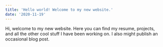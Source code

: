 ```yaml
---
title: 'Hello world! Welcome to my new website.'
date: '2020-11-19'
---
```


Hi, welcome to my new website. Here you can find my resume, projects, and all the other cool stuff I have been working on. I also might publish an occasional blog post.
